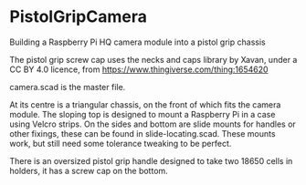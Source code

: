 # PistolGripCamera
Building a Raspberry Pi HQ camera module into a pistol grip chassis

The pistol grip screw cap uses the necks and caps library by Xavan, under a CC BY 4.0 licence, from https://www.thingiverse.com/thing:1654620

camera.scad is the master file.

At its centre is a triangular chassis, on the front of which fits the camera module. The sloping top is designed to mount a Raspberry Pi in a case using Velcro strips. On the sides and bottom are slide mounts for handles or other fixings, these can be found in slide-locating.scad. These mounts work, but still need some tolerance tweaking to be perfect.

There is an oversized pistol grip handle designed to take two 18650 cells in holders, it has a screw cap on the bottom. 

